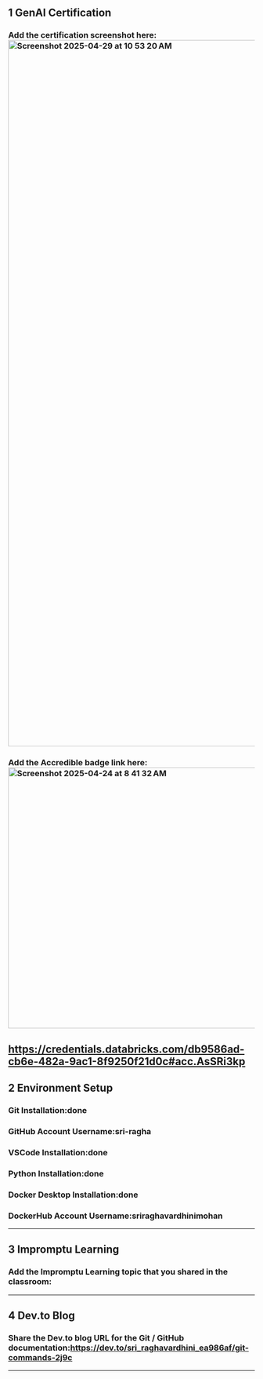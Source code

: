 ## 1 GenAI Certification
### Add the certification screenshot here:<img width="1440" alt="Screenshot 2025-04-29 at 10 53 20 AM" src="https://github.com/user-attachments/assets/3f01655b-8735-4dc4-a0b1-6b4ba767d7bf" />

### Add the Accredible badge link here:<img width="532" alt="Screenshot 2025-04-24 at 8 41 32 AM" src="https://github.com/user-attachments/assets/d55680e7-a365-4c86-a00f-75303a21ceba" />

https://credentials.databricks.com/db9586ad-cb6e-482a-9ac1-8f9250f21d0c#acc.AsSRi3kp
-----
## 2 Environment Setup
### Git Installation:done
### GitHub Account Username:sri-ragha
### VSCode Installation:done
### Python Installation:done
### Docker Desktop Installation:done
### DockerHub Account Username:sriraghavardhinimohan
-----
## 3 Impromptu Learning
### Add the Impromptu Learning topic that you shared in the classroom:
-----
## 4 Dev.to Blog
### Share the Dev.to blog URL for the Git / GitHub documentation:https://dev.to/sri_raghavardhini_ea986af/git-commands-2j9c
-----
